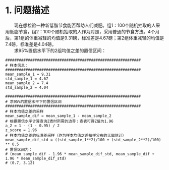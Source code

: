 # 1. 问题描述
&emsp;&emsp;现在想检验一种新低脂节食能否帮助人们减肥。组1：100个随机抽取的人采用低脂节食，组2：100个随机抽取的人作为对照，采用普通的节食方法。4个月后，第1组的体重减轻的均值是9.31磅，标准差是4.67磅；第2组体重减轻的均值是7.4磅，标准差是4.04磅。  
&emsp;&emsp;求95%置信水平下的2组均值之差的置信区间：  

```
############################################################
# 样本信息：
############################################################
mean_sample_1 = 9.31
std_sample_1 = 4.67
mean_sample_2 = 7.4
std_sample_2 = 4.04

############################################################
# 求95%的置信水平下的置信区间
############################################################
# 样本均值之差的采样
mean_sample_dif = mean_sample_1 - mean_sample_2
# 根据置信水平计算查询Z表时所需的边界；查表可得Z值为1.96
a_2 = 1 - (1 - 0.95) / 2
z_score = 1.96
# 样本均值之差的标准差采样（作为样本均值之差抽样分布的无偏估计）
mean_sample_dif_std = ((std_sample_1**2)/100 + (std_sample_2**2)/100) ** 0.5
# 置信区间为：
# (mean_sample_dif - 1.96 * mean_sample_dif_std, mean_sample_dif + 1.96 * mean_sample_dif_std)
# (0.7, 3.12)
```
